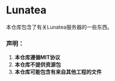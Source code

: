 # Lunatea

本仓库包含了有关Lunatea服务器的一些东西。

### **声明：**

1. **本仓库遵循MIT协议**
2. **本仓库不提供资源包**
3. **本仓库可能包含有来自其他工程的文件**
